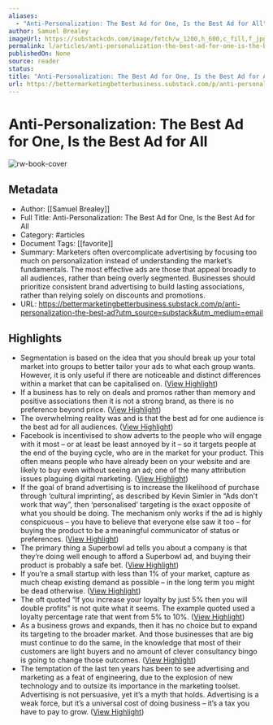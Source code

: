 ```yaml
---
aliases:
  - "Anti-Personalization: The Best Ad for One, Is the Best Ad for All"
author: Samuel Brealey
imageUrl: https://substackcdn.com/image/fetch/w_1200,h_600,c_fill,f_jpg,q_auto:good,fl_progressive:steep,g_auto/https%3A%2F%2Fpbs.substack.com%2Fmedia%2FFAXbbT5XsAIAaN1.jpg
permalink: l/articles/anti-personalization-the-best-ad-for-one-is-the-best-ad-for-all
publishedOn: None
source: reader
status: 
title: "Anti-Personalization: The Best Ad for One, Is the Best Ad for All"
url: https://bettermarketingbetterbusiness.substack.com/p/anti-personalization-the-best-ad?utm_source=substack&utm_medium=email
---
```

# Anti-Personalization: The Best Ad for One, Is the Best Ad for All

![rw-book-cover](https://substackcdn.com/image/fetch/w_1200,h_600,c_fill,f_jpg,q_auto:good,fl_progressive:steep,g_auto/https%3A%2F%2Fpbs.substack.com%2Fmedia%2FFAXbbT5XsAIAaN1.jpg)

## Metadata

- Author: [[Samuel Brealey]]
- Full Title: Anti-Personalization: The Best Ad for One, Is the Best Ad for All
- Category: #articles
- Document Tags: [[favorite]]
- Summary: Marketers often overcomplicate advertising by focusing too much on personalization instead of understanding the market’s fundamentals. The most effective ads are those that appeal broadly to all audiences, rather than being overly segmented. Businesses should prioritize consistent brand advertising to build lasting associations, rather than relying solely on discounts and promotions.
- URL: https://bettermarketingbetterbusiness.substack.com/p/anti-personalization-the-best-ad?utm_source=substack&utm_medium=email

## Highlights

- Segmentation is based on the idea that you should break up your total market into groups to better tailor your ads to what each group wants. However, it is only useful if there are noticeable and distinct differences within a market that can be capitalised on. ([View Highlight](https://read.readwise.io/read/01j546grmny4c1nc4zghwxj6m1))
- If a business has to rely on deals and promos rather than memory and positive associations then it is not a strong brand, as there is no preference beyond price. ([View Highlight](https://read.readwise.io/read/01j546h0q004n4s4ek2f368whc))
- The overwhelming reality was and is that the best ad for one audience is the best ad for all audiences. ([View Highlight](https://read.readwise.io/read/01j546wt5tgd6bzw4gknnwypdq))
- Facebook is incentivised to show adverts to the people who will engage with it most – or at least be least annoyed by it – so it targets people at the end of the buying cycle, who are in the market for your product. This often means people who have already been on your website and are likely to buy even without seeing an ad; one of the many attribution issues plaguing digital marketing. ([View Highlight](https://read.readwise.io/read/01j546y0zpswa33xbzev2gw5nn))
- If the goal of brand advertising is to increase the likelihood of purchase through ‘cultural imprinting’, as described by Kevin Simler in “Ads don’t work that way”, then ‘personalised’ targeting is the exact opposite of what you should be doing.
  The mechanism only works if the ad is highly conspicuous – you have to believe that everyone else saw it too – for buying the product to be a meaningful communicator of status or preferences. ([View Highlight](https://read.readwise.io/read/01j54709jndg00wvbq5rj1x1kq))
- The primary thing a Superbowl ad tells you about a company is that they’re doing well enough to afford a Superbowl ad, and buying their product is probably a safe bet. ([View Highlight](https://read.readwise.io/read/01j5471398a8jvtet8wt0ay6rh))
- If you’re a small startup with less than 1% of your market, capture as much cheap existing demand as possible – in the long term you might be dead otherwise. ([View Highlight](https://read.readwise.io/read/01j54755kym5snqpxybdmj7cw2))
- The oft quoted “If you increase your loyalty by just 5% then you will double profits” is not quite what it seems. The example quoted used a loyalty percentage rate that went from 5% to 10%. ([View Highlight](https://read.readwise.io/read/01j547901118fwtgr1s1tr3x3x))
- As a business grows and expands, then it has no choice but to expand its targeting to the broader market. And those businesses that are big must continue to do the same, in the knowledge that most of their customers are light buyers and no amount of clever consultancy bingo is going to change those outcomes. ([View Highlight](https://read.readwise.io/read/01j5479frydxq1s585veq65qvc))
- The temptation of the last ten years has been to see advertising and marketing as a feat of engineering, due to the explosion of new technology and to outsize its importance in the marketing toolset. Advertising is not persuasive, yet it’s a myth that holds. Advertising is a weak force, but it’s a universal cost of doing business – it’s a tax you have to pay to grow. ([View Highlight](https://read.readwise.io/read/01j547cqa3jchntem8z16340wa))
